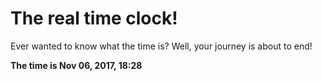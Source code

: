 # The real time clock!

Ever wanted to know what the time is? Well, your journey is about to end!

**The time is Nov 06, 2017, 18:28**